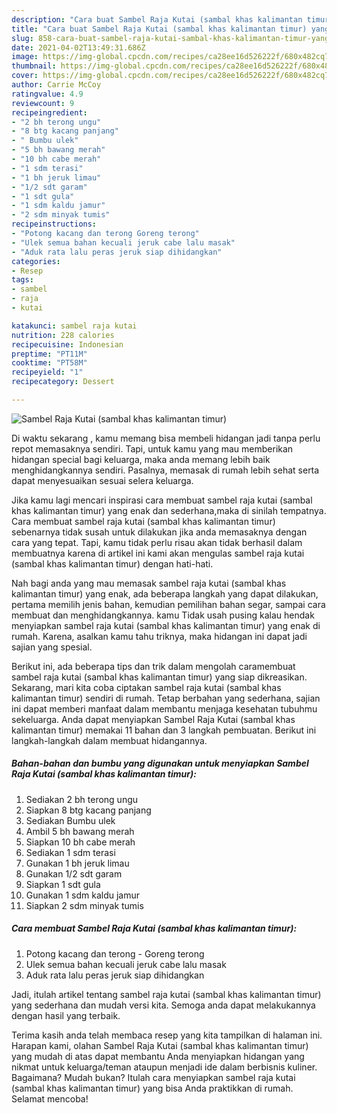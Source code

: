 ```yaml
---
description: "Cara buat Sambel Raja Kutai (sambal khas kalimantan timur) yang lezat Untuk Jualan"
title: "Cara buat Sambel Raja Kutai (sambal khas kalimantan timur) yang lezat Untuk Jualan"
slug: 858-cara-buat-sambel-raja-kutai-sambal-khas-kalimantan-timur-yang-lezat-untuk-jualan
date: 2021-04-02T13:49:31.686Z
image: https://img-global.cpcdn.com/recipes/ca28ee16d526222f/680x482cq70/sambel-raja-kutai-sambal-khas-kalimantan-timur-foto-resep-utama.jpg
thumbnail: https://img-global.cpcdn.com/recipes/ca28ee16d526222f/680x482cq70/sambel-raja-kutai-sambal-khas-kalimantan-timur-foto-resep-utama.jpg
cover: https://img-global.cpcdn.com/recipes/ca28ee16d526222f/680x482cq70/sambel-raja-kutai-sambal-khas-kalimantan-timur-foto-resep-utama.jpg
author: Carrie McCoy
ratingvalue: 4.9
reviewcount: 9
recipeingredient:
- "2 bh terong ungu"
- "8 btg kacang panjang"
- " Bumbu ulek"
- "5 bh bawang merah"
- "10 bh cabe merah"
- "1 sdm terasi"
- "1 bh jeruk limau"
- "1/2 sdt garam"
- "1 sdt gula"
- "1 sdm kaldu jamur"
- "2 sdm minyak tumis"
recipeinstructions:
- "Potong kacang dan terong Goreng terong"
- "Ulek semua bahan kecuali jeruk cabe lalu masak"
- "Aduk rata lalu peras jeruk siap dihidangkan"
categories:
- Resep
tags:
- sambel
- raja
- kutai

katakunci: sambel raja kutai 
nutrition: 228 calories
recipecuisine: Indonesian
preptime: "PT11M"
cooktime: "PT58M"
recipeyield: "1"
recipecategory: Dessert

---
```



![Sambel Raja Kutai (sambal khas kalimantan timur)](https://img-global.cpcdn.com/recipes/ca28ee16d526222f/680x482cq70/sambel-raja-kutai-sambal-khas-kalimantan-timur-foto-resep-utama.jpg)

Di waktu  sekarang , kamu memang bisa membeli hidangan jadi tanpa perlu repot memasaknya sendiri. Tapi, untuk kamu yang mau memberikan hidangan special bagi keluarga, maka anda memang lebih baik menghidangkannya sendiri. Pasalnya, memasak di rumah lebih sehat serta dapat menyesuaikan sesuai selera keluarga.

Jika kamu lagi mencari inspirasi cara membuat sambel raja kutai (sambal khas kalimantan timur) yang enak dan sederhana,maka di sinilah tempatnya. Cara membuat sambel raja kutai (sambal khas kalimantan timur)  sebenarnya tidak susah untuk dilakukan jika anda memasaknya dengan cara yang tepat. Tapi, kamu tidak perlu risau akan tidak berhasil dalam membuatnya 
karena di artikel ini kami akan mengulas sambel raja kutai (sambal khas kalimantan timur) dengan hati-hati.  



Nah bagi anda yang mau memasak sambel raja kutai (sambal khas kalimantan timur) yang enak, ada beberapa langkah yang dapat dilakukan, pertama memilih jenis bahan, kemudian pemilihan bahan segar, sampai cara membuat dan menghidangkannya. kamu Tidak usah pusing kalau hendak menyiapkan sambel raja kutai (sambal khas kalimantan timur) yang enak di rumah. Karena, asalkan kamu  tahu triknya, maka hidangan ini dapat jadi sajian yang spesial.

Berikut ini, ada beberapa tips dan trik dalam mengolah caramembuat sambel raja kutai (sambal khas kalimantan timur) yang siap dikreasikan. Sekarang, mari kita coba ciptakan sambel raja kutai (sambal khas kalimantan timur) sendiri di rumah. Tetap berbahan yang sederhana, sajian ini dapat memberi manfaat dalam membantu menjaga kesehatan tubuhmu sekeluarga. Anda dapat menyiapkan Sambel Raja Kutai (sambal khas kalimantan timur) memakai 11 bahan dan 3 langkah pembuatan. Berikut ini langkah-langkah dalam membuat hidangannya.

<!--inarticleads1-->

##### Bahan-bahan dan bumbu yang digunakan untuk menyiapkan Sambel Raja Kutai (sambal khas kalimantan timur):

1. Sediakan 2 bh terong ungu
1. Siapkan 8 btg kacang panjang
1. Sediakan  Bumbu ulek
1. Ambil 5 bh bawang merah
1. Siapkan 10 bh cabe merah
1. Sediakan 1 sdm terasi
1. Gunakan 1 bh jeruk limau
1. Gunakan 1/2 sdt garam
1. Siapkan 1 sdt gula
1. Gunakan 1 sdm kaldu jamur
1. Siapkan 2 sdm minyak tumis




<!--inarticleads2-->

##### Cara membuat Sambel Raja Kutai (sambal khas kalimantan timur):

1. Potong kacang dan terong - Goreng terong
1. Ulek semua bahan kecuali jeruk cabe lalu masak
1. Aduk rata lalu peras jeruk siap dihidangkan




Jadi, itulah artikel tentang  sambel raja kutai (sambal khas kalimantan timur)  yang sederhana dan mudah versi kita. Semoga anda dapat melakukannya dengan hasil yang terbaik. 

Terima kasih anda telah membaca resep yang kita tampilkan di halaman ini. Harapan kami, olahan  Sambel Raja Kutai (sambal khas kalimantan timur) yang mudah di atas dapat membantu Anda menyiapkan hidangan yang nikmat untuk keluarga/teman ataupun menjadi ide dalam berbisnis kuliner. Bagaimana? Mudah bukan? Itulah cara menyiapkan sambel raja kutai (sambal khas kalimantan timur) yang bisa Anda praktikkan di rumah. Selamat mencoba!

